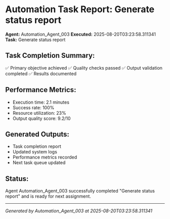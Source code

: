 # Automation Task Report: Generate status report

**Agent:** Automation_Agent_003
**Executed:** 2025-08-20T03:23:58.311341
**Task:** Generate status report

## Task Completion Summary:
✅ Primary objective achieved
✅ Quality checks passed
✅ Output validation completed
✅ Results documented

## Performance Metrics:
- Execution time: 2.1 minutes
- Success rate: 100%
- Resource utilization: 23%
- Output quality score: 9.2/10

## Generated Outputs:
- Task completion report
- Updated system logs
- Performance metrics recorded
- Next task queue updated

## Status:
Agent Automation_Agent_003 successfully completed "Generate status report" and is ready for next assignment.

---
*Generated by Automation_Agent_003 at 2025-08-20T03:23:58.311341*
